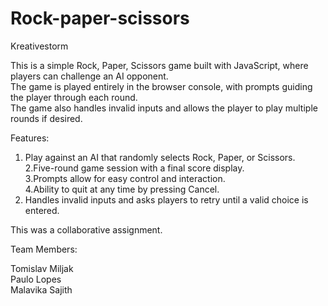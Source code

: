# Rock-paper-scissors
 Kreativestorm

 This is a simple Rock, Paper, Scissors game built with JavaScript, where players can challenge an AI opponent.<br> The game is played entirely in the browser console, with prompts guiding the player through each round. <br> The game also handles invalid inputs and allows the player to play multiple rounds if desired.

 Features:
 
1. Play against an AI that randomly selects Rock, Paper, or Scissors.<br>
2.Five-round game session with a final score display.<br>
3.Prompts allow for easy control and interaction.<br>
4.Ability to quit at any time by pressing Cancel.<br>
5. Handles invalid inputs and asks players to retry until a valid choice is entered.<br>

This was a collaborative assignment. <br>

Team Members:<br>

Tomislav Miljak<br>
Paulo Lopes<br>
Malavika Sajith
